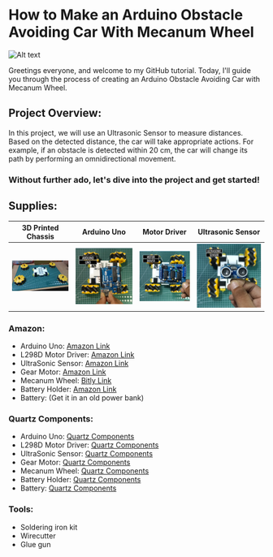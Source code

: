 # How to Make an Arduino Obstacle Avoiding Car With Mecanum Wheel

![Alt text](https://github.com/ShahbazCoder1/Arduino-Obstacle-Avoiding-Car-With-Mecanum-Wheel/raw/main/Images/IMG20240520085110.jpg)

Greetings everyone, and welcome to my GitHub tutorial. Today, I'll guide you through the process of creating an Arduino Obstacle Avoiding Car with Mecanum Wheel.

## Project Overview:

In this project, we will use an Ultrasonic Sensor to measure distances. Based on the detected distance, the car will take appropriate actions. For example, if an obstacle is detected within 20 cm, the car will change its path by performing an omnidirectional movement.
### Without further ado, let's dive into the project and get started!
## Supplies:

| 3D Printed Chassis   | Arduino Uno             | Motor Driver            | Ultrasonic Sensor       |
|----------------------|-------------------------|-------------------------|-------------------------|
| ![Mecanum Wheel](https://github.com/ShahbazCoder1/Arduino-Obstacle-Avoiding-Car-With-Mecanum-Wheel/raw/main/Images/img%20wheel.jpg) | ![Image 1](https://github.com/ShahbazCoder1/Arduino-Obstacle-Avoiding-Car-With-Mecanum-Wheel/raw/main/Images/IMG_20240522_075342.jpg) | ![Image 2](https://github.com/ShahbazCoder1/Arduino-Obstacle-Avoiding-Car-With-Mecanum-Wheel/raw/main/Images/IMG_20240522_075351.jpg) | ![Image 3](https://github.com/ShahbazCoder1/Arduino-Obstacle-Avoiding-Car-With-Mecanum-Wheel/raw/main/Images/IMG_20240522_075407.jpg) |

### Amazon:
- Arduino Uno: [Amazon Link](https://amzn.to/3zJpqrU)
- L298D Motor Driver: [Amazon Link](https://amzn.to/3vA9dBO)
- UltraSonic Sensor: [Amazon Link](https://amzn.to/3vA9dBO)
- Gear Motor: [Amazon Link](https://amzn.to/3vA9dBO)
- Mecanum Wheel: [Bitly Link](https://bit.ly/4bOr5P6)
- Battery Holder: [Amazon Link](https://amzn.to/3vA9dBO)
- Battery: (Get it in an old power bank)

### Quartz Components:
- Arduino Uno: [Quartz Components](https://bit.ly/3QQdbDN)
- L298D Motor Driver: [Quartz Components](https://bit.ly/3cOLKX2)
- UltraSonic Sensor: [Quartz Components](https://bit.ly/3cOLKX2)
- Gear Motor: [Quartz Components](https://bit.ly/3cOLKX2)
- Mecanum Wheel: [Quartz Components](https://bit.ly/3UPQQri)
- Battery Holder: [Quartz Components](https://bit.ly/3cOLKX2)
- Battery: [Quartz Components](https://bit.ly/3cOLKX2)

### Tools:
- Soldering iron kit
- Wirecutter
- Glue gun
